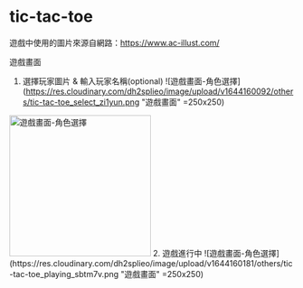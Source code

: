 # tic-tac-toe

遊戲中使用的圖片來源自網路：https://www.ac-illust.com/

遊戲畫面
1. 選擇玩家圖片 & 輸入玩家名稱(optional)
![遊戲畫面-角色選擇](https://res.cloudinary.com/dh2splieo/image/upload/v1644160092/others/tic-tac-toe_select_zi1yun.png "遊戲畫面" =250x250)
<img src="https://res.cloudinary.com/dh2splieo/image/upload/v1644160092/others/tic-tac-toe_select_zi1yun.png" width="250" alt="遊戲畫面-角色選擇" title="遊戲畫面">
2. 遊戲進行中
![遊戲畫面-角色選擇](https://res.cloudinary.com/dh2splieo/image/upload/v1644160181/others/tic-tac-toe_playing_sbtm7v.png "遊戲畫面" =250x250)

